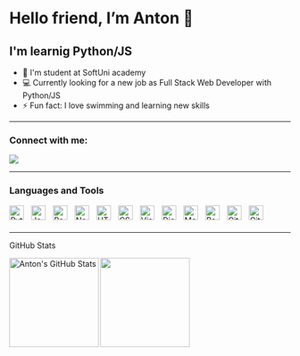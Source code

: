 # Hello friend, I’m Anton 👋

## I'm learnig Python/JS
- 🌱 I'm student at SoftUni academy
- 💻 Currently looking for a new job as Full Stack Web Developer with Python/JS
- ⚡ Fun fact: I love swimming and learning new skills

---
### Connect with me:
<a href="https://www.linkedin.com/in/anton-s-78140328/" target="_blank">
   <img src="https://img.shields.io/badge/LinkedIn-0077B5?style=for-the-badge&logo=linkedin&logoColor=0e76a8&color=black">
</a>

---
### Languages and Tools

<img align="left" alt="Python" width="26px" src="https://cdn.jsdelivr.net/gh/devicons/devicon/icons/python/python-original.svg" style="padding-right:10px;" />
<img align="left" alt="JavaScript" width="26px" src="https://cdn.jsdelivr.net/gh/devicons/devicon/icons/javascript/javascript-original.svg" style="padding-right:10px;" />
<img align="left" alt="React" width="26px" src="https://cdn.jsdelivr.net/gh/devicons/devicon/icons/react/react-original.svg" style="padding-right:10px;" />
<img align="left" alt="Node.js" width="26px" src="https://cdn.jsdelivr.net/gh/devicons/devicon/icons/nodejs/nodejs-original.svg" style="padding-right:10px;" />
<img align="left" alt="HTML5" width="26px" src="https://cdn.jsdelivr.net/gh/devicons/devicon/icons/html5/html5-original.svg" style="padding-right:10px;" />
<img align="left" alt="CSS3" width="26px" src="https://cdn.jsdelivr.net/gh/devicons/devicon/icons/css3/css3-original.svg" style="padding-right:10px;" />
<img align="left" alt="Visual Studio Code" width="26px" src="https://cdn.jsdelivr.net/gh/devicons/devicon/icons/vscode/vscode-original.svg" style="padding-right:10px;" />
<img align="left" alt="Django" width="26px" src="https://cdn.jsdelivr.net/gh/devicons/devicon/icons/django/django-plain.svg" style="padding-right:10px;" />
<img align="left" alt="MongoDB" width="26px" src="https://cdn.jsdelivr.net/gh/devicons/devicon/icons/mongodb/mongodb-original.svg" style="padding-right:10px;" />
<img align="left" alt="PostgreSQL" width="26px" src="https://cdn.jsdelivr.net/gh/devicons/devicon/icons/postgresql/postgresql-original.svg" style="padding-right:10px;" />
<img align="left" alt="Git" width="26px" src="https://cdn.jsdelivr.net/gh/devicons/devicon/icons/git/git-original.svg" style="padding-right:10px;" />
<img align="left" alt="GitHub" width="26px" src="https://user-images.githubusercontent.com/3369400/139447912-e0f43f33-6d9f-45f8-be46-2df5bbc91289.png" style="padding-right:10px;" />

<br />
<br />

---

GitHub Stats

<a href="https://github.com/Code-A-187/github-readme-stats">
<img height="160" align="left" alt="Anton's GitHub Stats" src="https://github-readme-stats-git-masterrstaa-rickstaa.vercel.app/api?username=Code-A-187&amp;show_icons=true&amp;hide_border=false&amp;title_color=ff652f&amp;icon_color=FFE400&amp;bg_color=09131B&amp;text_color=ffffff&amp;border_color=0c1a25" style="max-width: 100%">
</a>
<a href="https://github.com/Code-A-187/github-readme-stats">
<img height=160 src="https://github-readme-stats-git-masterrstaa-rickstaa.vercel.app/api/top-langs/?username=Code-A-187&amp;layout=compact&amp;bg_color=09131B&amp;hide_border=true" style="max-width: 100%"/>
</a>











